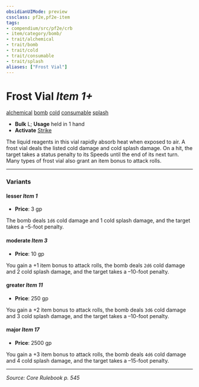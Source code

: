 ```yaml
---
obsidianUIMode: preview
cssclass: pf2e,pf2e-item
tags:
- compendium/src/pf2e/crb
- item/category/bomb/
- trait/alchemical
- trait/bomb
- trait/cold
- trait/consumable
- trait/splash
aliases: ["Frost Vial"]
---
```

# Frost Vial *Item 1+*  
[alchemical](alchemical.md "Alchemical Item Trait")  [bomb](bomb.md "Bomb Item Trait")  [cold](cold.md "Cold Energy & Element Trait")  [consumable](consumable.md "Consumable Item Trait")  [splash](splash.md "Splash Weapon Trait")  

- **Bulk** L; **Usage** held in 1 hand
- **Activate** [Strike](strike.md)

The liquid reagents in this vial rapidly absorb heat when exposed to air. A frost vial deals the listed cold damage and cold splash damage. On a hit, the target takes a status penalty to its Speeds until the end of its next turn. Many types of frost vial also grant an item bonus to attack rolls.

---

### Variants

#### lesser *Item 1*

- **Price**: 3 gp

The bomb deals `1d6` cold damage and 1 cold splash damage, and the target takes a –5-foot penalty.

#### moderate *Item 3*

- **Price**: 10 gp

You gain a +1 item bonus to attack rolls, the bomb deals `2d6` cold damage and 2 cold splash damage, and the target takes a –10-foot penalty.

#### greater *Item 11*

- **Price**: 250 gp

You gain a +2 item bonus to attack rolls, the bomb deals `3d6` cold damage and 3 cold splash damage, and the target takes a –10-foot penalty.

#### major *Item 17*

- **Price**: 2500 gp

You gain a +3 item bonus to attack rolls, the bomb deals `4d6` cold damage and 4 cold splash damage, and the target takes a –15-foot penalty.

---
*Source: Core Rulebook p. 545*